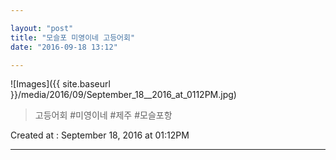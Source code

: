 ```yaml
---

layout: "post"  
title: "모슬포 미영이네 고등어회"  
date: "2016-09-18 13:12"

---
```


![Images]({{ site.baseurl }}/media/2016/09/September_18__2016_at_0112PM.jpg)

> 고등어회 #미영이네 #제주 #모슬포항

Created at : September 18, 2016 at 01:12PM

---
